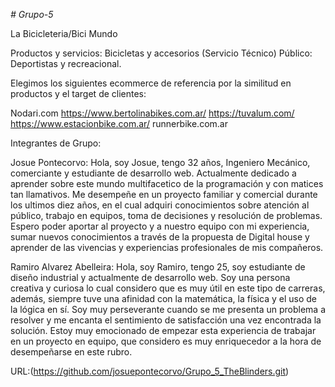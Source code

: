 *# Grupo-5*

La Bicicleteria/Bici Mundo 

Productos y servicios: Bicicletas y accesorios (Servicio Técnico)
Público: Deportistas y recreacional.

Elegimos los siguientes ecommerce de referencia por la similitud en productos y el target de clientes:

Nodari.com
https://www.bertolinabikes.com.ar/
https://tuvalum.com/
https://www.estacionbike.com.ar/
runnerbike.com.ar

Integrantes de Grupo:

Josue Pontecorvo: Hola, soy Josue, tengo 32 años, Ingeniero Mecánico, comerciante y estudiante de desarrollo web. Actualmente dedicado a aprender sobre este mundo multifacetico de la programación y con matices tan llamativos. Me desempeñe en un proyecto familiar y comercial durante los ultimos diez años, en el cual adquiri conocimientos sobre atención al público, trabajo en equipos, toma de decisiones y resolución de problemas. Espero poder aportar al proyecto y a nuestro equipo con mi experiencia, sumar nuevos conocimientos a través de la propuesta de Digital house y aprender de las vivencias y experiencias profesionales de mis compañeros.

Ramiro Alvarez Abelleira: Hola, soy Ramiro, tengo 25, soy estudiante de diseño industrial y actualmente de desarrollo web. Soy una persona creativa y curiosa lo cual considero que es muy útil en este tipo de carreras, además, siempre tuve una afinidad con la matemática, la física y el uso de la lógica en sí. Soy muy perseverante cuando se me presenta un problema a resolver y me encanta el sentimiento de satisfacción una vez encontrada la solución. Estoy muy emocionado de empezar esta experiencia de trabajar en un proyecto en equipo, que considero es muy enriquecedor a la hora de desempeñarse en este rubro.

URL:(https://github.com/josuepontecorvo/Grupo_5_TheBlinders.git)
